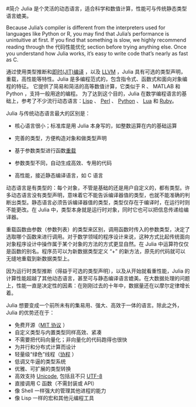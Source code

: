 #简介
Julia 是个灵活的动态语言，适合科学和数值计算，性能可与传统静态类型语言媲美。

Because Julia’s compiler is different from the interpreters used for languages like Python or R, you may find that Julia’s performance is unintuitive at first. If you find that something is slow, we highly recommend reading through the 代码性能优化 section before trying anything else. Once you understand how Julia works, it’s easy to write code that’s nearly as fast as C.

通过使用类型推断和[即时(JIT)编译](http://zh.wikipedia.org/zh-cn/%E5%8D%B3%E6%99%82%E7%B7%A8%E8%AD%AF) ，以及 [LLVM](http://zh.wikipedia.org/wiki/LLVM) ，Julia 具有可选的类型声明，重载，高性能等特性。Julia 是多编程范式的，包含指令式、函数式和面向对象编程的特征。 它提供了简易和简洁的高等数值计算，它类似于 R 、 MATLAB 和 Python ，支持一般用途的编程。 为了达到这个目的，Julia 在数学编程语言的基础上，参考了不少流行动态语言：[Lisp](http://zh.wikipedia.org/zh-cn/LISP) 、 [Perl](http://zh.wikipedia.org/zh-cn/Perl) 、 [Python](http://zh.wikipedia.org/zh-cn/Python) 、 [Lua](http://zh.wikipedia.org/zh-cn/Lua) 和 [Ruby](http://zh.wikipedia.org/zh-cn/Ruby)。

Julia 与传统动态语言最大的区别是：

 - 核心语言很小；标准库是用 Julia 本身写的，如整数运算在内的基础运算

 - 完善的类型，方便构造对象和做类型声明
 - 基于参数类型进行函数[重载](http://en.wikipedia.org/wiki/Multiple_dispatch)
 - 参数类型不同，自动生成高效、专用的代码
 - 高性能，接近静态编译语言，如 C 语言

动态语言是有类型的：每个对象，不管是基础的还是用户自定义的，都有类型。许多动态语言没有类型声明，意味着它不能告诉编译器值的类型，也就不能准确的判断出类型。静态语言必须告诉编译器值的类型，类型仅存在于编译时，在运行时则不能更改。在 Julia 中，类型本身就是运行时对象，同时它也可以把信息传递给编译器。

重载函数由参数（参数列表）的类型来区别，调用函数时传入的参数类型，决定了选取哪个函数来进行调用。对于数学领域的程序设计来说，这种方式比起传统面向对象程序设计中操作属于某个对象的方法的方式更显自然。在 Julia 中运算符仅仅是函数的别名。程序员可以为新数据类型定义 “+” 的新方法，原先的代码就可以无缝地重载到新数据类型上。

因为运行时类型推断（得益于可选的类型声明），以及从开始就看重性能，Julia 的计算性能超越了其他动态语言，甚至可与静态编译语言媲美。在大数据处理的问题上，性能一直是决定性的因素：在刚刚过去的十年中，数据量还在以摩尔定律增长着。

Julia 想要变成一个前所未有的集易用、强大、高效于一体的语言。除此之外，Julia 的优势还在于：

 - 免费开源（[MIT 协议](https://github.com/JuliaLang/julia/blob/master/LICENSE.md) ）
 - 自定义类型与内置类型同样高效、紧凑
 - 不需要把代码向量化；非向量化的代码跑得也很快
 - 为并行和分布式计算而设计
 - 轻量级“绿色”线程（[协程](http://zh.wikipedia.org/zh-cn/%E5%8D%8F%E7%A8%8B) ）
 - 低调又牛逼的类型系统
 - 优雅、可扩展的类型转换
 - 高效支持 [Unicode](http://zh.wikipedia.org/zh-cn/Unicode), 包括且不只 [UTF-8](http://zh.wikipedia.org/zh-cn/UTF-8)
 - 直接调用 C 函数（不需封装或 API）
 - 像 Shell 一样强大的管理其他进程的能力
 - 像 Lisp 一样的宏和其他元编程工具